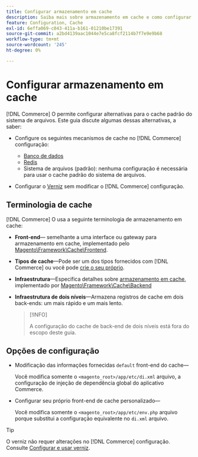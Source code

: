 ```yaml
---
title: Configurar armazenamento em cache
description: Saiba mais sobre armazenamento em cache e como configurar mecanismos de cache para o aplicativo Adobe Commerce e Magento Open Source.
feature: Configuration, Cache
exl-id: 6effa069-c043-411a-b161-01210be17391
source-git-commit: a2bd4139aac1044e7e5ca8fcf2114b7f7e9e9b68
workflow-type: tm+mt
source-wordcount: '245'
ht-degree: 0%

---
```


# Configurar armazenamento em cache

[!DNL Commerce] O permite configurar alternativas para o cache padrão do sistema de arquivos. Este guia discute algumas dessas alternativas, a saber:

- Configure os seguintes mecanismos de cache no [!DNL Commerce] configuração:

   - [Banco de dados](https://developer.adobe.com/commerce/php/development/cache/partial/database-caching/)
   - [Redis](config-redis.md)
   - Sistema de arquivos (padrão): nenhuma configuração é necessária para usar o cache padrão do sistema de arquivos.

- Configurar o [Verniz](config-varnish.md) sem modificar o [!DNL Commerce] configuração.

## Terminologia de cache

[!DNL Commerce] O usa a seguinte terminologia de armazenamento em cache:

- **Front-end**— semelhante a uma interface ou gateway para armazenamento em cache, implementado pelo [Magento\Framework\Cache\Frontend](https://github.com/magento/magento2/tree/2.4/lib/internal/Magento/Framework/Cache/Frontend).
- **Tipos de cache**—Pode ser um dos tipos fornecidos com [!DNL Commerce] ou você pode [crie o seu próprio](https://developer.adobe.com/commerce/php/development/cache/partial/cache-type/).
- **Infraestrutura**—Especifica detalhes sobre [armazenamento em cache](https://framework.zend.com/manual/1.12/en/zend.cache.backends.html), implementado por [Magento\Framework\Cache\Backend](https://github.com/magento/magento2/tree/2.4/lib/internal/Magento/Framework/Cache/Backend)
- **Infraestrutura de dois níveis**—Armazena registros de cache em dois back-ends: um mais rápido e um mais lento.

  >[!INFO]
  >
  >A configuração do cache de back-end de dois níveis está fora do escopo deste guia.

## Opções de configuração

- Modificação das informações fornecidas `default` front-end do cache—

  Você modifica somente o `<magento_root>/app/etc/di.xml` arquivo, a configuração de injeção de dependência global do aplicativo Commerce.

- Configurar seu próprio front-end de cache personalizado—

  Você modifica somente o `<magento_root>/app/etc/env.php` arquivo porque substitui a configuração equivalente no `di.xml` arquivo.

>[!TIP]
>
>O verniz não requer alterações no [!DNL Commerce] configuração. Consulte [Configurar e usar verniz](config-varnish.md).
